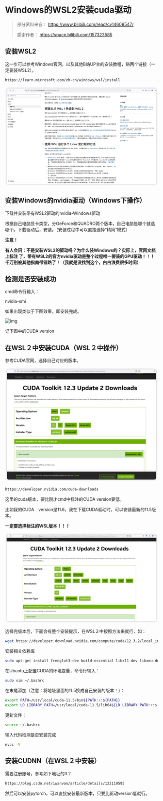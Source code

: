 # Windows的WSL2安装cuda驱动

> 部分资料来自： https://www.bilibili.com/read/cv14608547/
>
> 感谢作者： https://space.bilibili.com/157323585

## 安装WSL2

这一步可以参考Windows官网，以及其他B站UP主的安装教程，贴两个链接（一定要装WSL2）。

```bash
https://learn.microsoft.com/zh-cn/windows/wsl/install
```

![image-20240121171210055](Windows的WSL2安装cuda驱动.assets/image-20240121171210055.png)



## 安装Windows的nvidia驱动（Windows下操作）

下载并安装带有WSL2驱动的nvidia-Windows驱动

根据自己电脑显卡类型，分GeForce和QUADRO两个版本，自己电脑是哪个就选哪个。下载驱动后，安装。（安装过程中可以直接选择“精简”模式） 



**注意！**

**有人会问：不是安装WSL2的驱动吗？为什么装Windows的？实际上，官网文档上标注 了，带有WSL2的官方nvidia驱动是整个过程唯一要装的GPU驱动！！！千万别被其他指南带错路了！（我就是没找到这个，白白浪费很多时间）**





## 检测是否安装成功

cmd命令行输入：

nvidia-smi

如果出现类似于下图效果，即安装完成。

![img](Windows的WSL2安装cuda驱动.assets/7076ecb6aa51f991b36aff688a2a56b47e72c51f.png@1256w_704h_!web-article-pic.avif)

记下图中的CUDA version 



## 在WSL２中安装CUDA（WSL２中操作）

参考CUDA官网，选择自己对应的版本。

![image-20240121171058802](Windows的WSL2安装cuda驱动.assets/image-20240121171058802.png)

```bash
https://developer.nvidia.com/cuda-downloads
```

这里的cuda版本，要比刚才cmd中标注的CUDA version要低。

比如我的CUDA　version是11.6，我在下载CUDA驱动时，可以安装最新的11.5版本。

**一定要选择标注的WSL版本！！！** 

![image-20240121171429136](Windows的WSL2安装cuda驱动.assets/image-20240121171429136.png)

选择完版本后，下面会有整个安装提示，在WSL２中按照方法来就行，如： 

```bash
wget https://developer.download.nvidia.com/compute/cuda/12.3.2/local_installers/cuda_12.3.2_545.23.08_linux.runsudo sh cuda_12.3.2_545.23.08_linux.run
```

安装相关依赖库

```bash
sudo apt-get install freeglut3-dev build-essential libx11-dev libxmu-dev libxi-dev libgl1-mesa-glx libglu1-mesa libglu1-mesa-dev
```

在Ubuntu上配置CUDA的环境变量，命令行输入：

```bash
sudo vim ~/.bashrc
```

在末尾添加（注意：将地址里面的11.5换成自己安装的版本！）：

```bash
export PATH=/usr/local/cuda-11.5/bin${PATH:+:${PATH}}
export LD_LIBRARY_PATH=/usr/local/cuda-11.5/lib64${LD_LIBRARY_PATH:+:${LD_LIBRARY_PATH}}
```

更新文件：

```bash
source ~/.bashrc
```



输入代码检测是否安装完成



```bash
nvcc -V 
```





## 安装CUDNN（在WSL２中安装）

需要注册账号，参考如下地址的3.2

```bash
https://blog.csdn.net/iwanvan/article/details/122119595
```



然后可以安装pytorch，可以直接安装最新版本，只要比驱动version低就行。 

